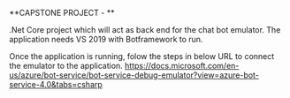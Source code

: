 ﻿**CAPSTONE PROJECT - **

.Net Core project which will act as back end for the chat bot emulator. The application needs VS 2019 with Botframework to run.

Once the application is running, folow the steps in below URL to connect the emulator to the application.
https://docs.microsoft.com/en-us/azure/bot-service/bot-service-debug-emulator?view=azure-bot-service-4.0&tabs=csharp